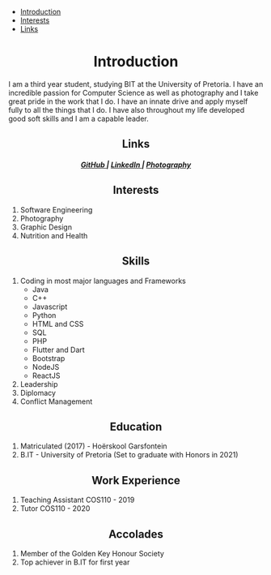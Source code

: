 <html lang="en">
<head>
		<title>Quinton Coetzee</title>
		<link rel="stylesheet" type="text/css" href="css/main.css">
</head>


  <nav>
    <ul id="navbar">
      <li><a href="#introduction" rel="internal">Introduction</a></li>
      <li><a href="#interests" rel="internal">Interests</a></li>
      <li><a href="#links" rel="internal">Links</a></li>
    </ul>
  </nav>

<body>
<div id="introduction">
  <h1 align="center">Introduction</h1>

  I am a third year student, studying BIT at the University of Pretoria. I have an incredible passion for Computer Science as well as photography and I take great pride in the work that I do. I have an innate drive and apply myself fully to all the things that I do. I have also throughout my life developed good soft skills and I am a capable leader.
</div>
<h2 align="center">Links</h2>

<div align="center">
  <h5>
    <a href="https://github.com/QuintonCoetzee">
      GitHub
    </a>
    <span> | </span>
    <a href="https://www.linkedin.com/in/quinton-coetzee-3656a01a3/">
      LinkedIn
    </a><span> | </span>
    <a href="https://unsplash.com/@quinietjie">
      Photography
    </a>
  </h5>
</div>

<h2 align="center">Interests</h2>
<ol>
<li> Software Engineering </li>
<li> Photography </li> 
<li> Graphic Design </li>
<li> Nutrition and Health </li>
</ol>

<h2 align="center">Skills</h2>
<ol>
<li>Coding in most major languages and Frameworks
  <ul>
    <li>Java</li>
    <li>C++</li>
    <li>Javascript</li>
    <li>Python</li>
    <li>HTML and CSS</li>
    <li>SQL</li>
    <li>PHP</li>
    <li>Flutter and Dart</li>
    <li>Bootstrap</li>
    <li>NodeJS</li>
    <li>ReactJS</li>
  </ul>
</li>
<li>Leadership</li>
<li>Diplomacy</li>
<li>Conflict Management</li>
</ol>

<h2 align="center">Education</h2>
<ol>
  <li>Matriculated (2017) - Hoërskool Garsfontein</li>
  <li>B.IT - University of Pretoria (Set to graduate with Honors in 2021)</li>
</ol>

<h2 align="center">Work Experience</h2>
<ol>
  <li>Teaching Assistant COS110 - 2019</li>
  <li>Tutor COS110 - 2020</li>
</ol> 

<h2 align="center">Accolades</h2>
<ol>
  <li>Member of the Golden Key Honour Society</li>
  <li>Top achiever in B.IT for first year </li>
</ol>
  <script src="js/scripts.js"></script>
</body>
</html>

